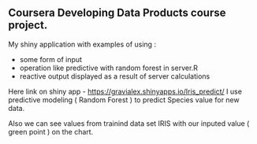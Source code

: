## Coursera Developing Data Products course project.

My shiny application with examples of using :
- some form of input
- operation like predictive with random forest in server.R
- reactive output displayed as a result of server calculations

Here link on shiny app - https://gravialex.shinyapps.io/Iris_predict/
I use predictive modeling ( Random Forest ) to predict Species value for new data.

Also we can see values from trainind data set IRIS with our inputed value ( green point ) on the chart.
